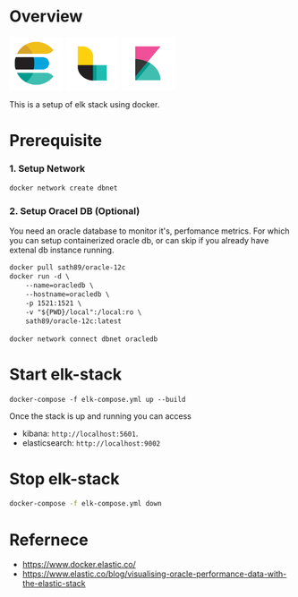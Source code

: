 # Overview
<img src="wiki/images/icon-elk-e.svg" width=96px />
<img src="wiki/images/icon-elk-l.svg" width=96px />
<img src="wiki/images/icon-elk-k.svg" width=96px />

This is a setup of elk stack using docker.

# Prerequisite
### 1. Setup Network
```bash
docker network create dbnet
```
### 2. Setup Oracel DB (Optional)
You need an oracle database to monitor it's, perfomance metrics. For which you can setup containerized oracle db, or can skip if you already have extenal db instance running.
```
docker pull sath89/oracle-12c
docker run -d \
    --name=oracledb \
    --hostname=oracledb \
    -p 1521:1521 \
    -v "${PWD}/local":/local:ro \
    sath89/oracle-12c:latest
    
docker network connect dbnet oracledb
```

# Start elk-stack
```
docker-compose -f elk-compose.yml up --build
```
Once the stack is up and running you can access
- kibana: `http://localhost:5601`.
- elasticsearch: `http://localhost:9002`


# Stop elk-stack
```bash
docker-compose -f elk-compose.yml down
```


# Refernece
- https://www.docker.elastic.co/
- https://www.elastic.co/blog/visualising-oracle-performance-data-with-the-elastic-stack


[elk-stack]: wiki/images/icon-elk.svg "elk stack"
[elk-e]: wiki/images/icon-elk-e.svg "elasticsearch"
[elk-l]: wiki/images/icon-elk-l.svg "logstash"
[elk-k]: wiki/images/icon-elk-k.svg "kibana"
[elk-b]: wiki/images/icon-elk-b.svg "beats"

